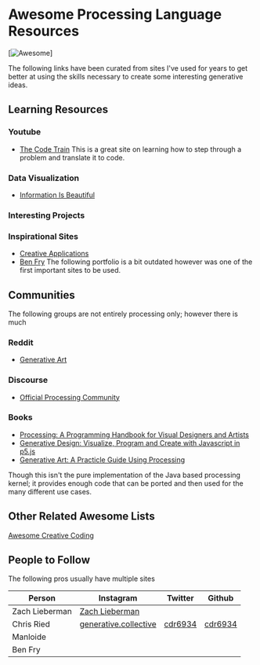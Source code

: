 

# Awesome Processing Language Resources   
[![Awesome](https://cdn.rawgit.com/sindresorhus/awesome/d7305f38d29fed78fa85652e3a63e154dd8e8829/media/badge.svg)]

The following links have been curated from sites I've used for years to get better at using the skills necessary to create some interesting generative ideas.  

## Learning Resources 

### Youtube 
* [The Code Train]() 
This is a great site on learning how to step through a problem and translate it to code.

### Data Visualization 
* [Information Is Beautiful](https://informationisbeautiful.net/) 

### Interesting Projects 

### Inspirational Sites
* [Creative Applications](http://www.creativeapplications.net/)
* [Ben Fry](http://www.benfry.com/projects)
The following portfolio is a bit outdated however was one of the first important sites to be used. 


## Communities
The following groups are not entirely processing only; however there is much 
### Reddit 
* [Generative Art](https://reddit.com/r/generativeart) 

### Discourse
* [Official Processing Community](https://discourse.processing.org)

### Books 
* [Processing: A Programming Handbook for Visual Designers and Artists](https://amzn.to/2lqFgGz)
* [Generative Design: Visualize, Program and Create with Javascript in p5.js](https://amzn.to/2lt3z6M) 
* [Generative Art: A Practicle Guide Using Processing](https://amzn.to/2mhaIqY)

Though this isn't the pure implementation of the Java based processing kernel; it provides enough code that can be ported and then used for the many different use cases. 



## Other Related Awesome Lists 
[Awesome Creative Coding](https://github.com/terkelg/awesome-creative-coding)


## People to Follow
The following pros usually have multiple sites

| Person | Instagram | Twitter | Github | 
|---|---|---|---|
|Zach Lieberman|[Zach Lieberman](https://instagram.com/zachlieberman)|||
|Chris Ried|[generative.collective](https://instagram.com/generative.collective)|[cdr6934](https://twitter.com/cdr6934)|[cdr6934](https://github.com/cdr6934)|
|Manloide||||
|Ben Fry||||

